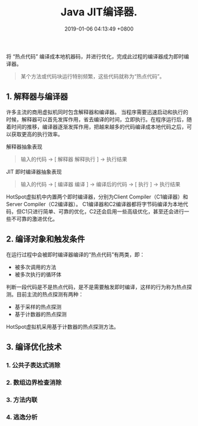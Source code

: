 ﻿---
layout: post
categories: jvm
title: Java JIT编译器.
date: 2019-01-06 04:13:49 +0800
description: Java JIT编译器 即时编译器
keywords: Java JIT编译器 即时编译器
---
> 
将 “热点代码” 编译成本地机器码，并进行优化，完成此过程的编译器成为即时编译器。
> 某个方法或代码块运行特别频繁，这些代码就称为“热点代码”。

## 1. 解释器与编译器
许多主流的商用虚拟机同时包含解释器和编译器。
当程序需要迅速启动和执行的时候，解释器可以首先发挥作用，省去编译的时间，立即执行。在程序运行后，随着时间的推移，编译器逐渐发挥作用，把越来越多的代码编译成本地代码之后，可以获取更高的执行效率。

解释器抽象表现
> 输入的代码 -> [ 解释器 解释执行 ] -> 执行结果

JIT 即时编译器抽象表现
> 输入的代码 -> [ 编译器 编译 ] -> 编译后的代码 -> [ 执行 ] -> 执行结果

HotSpot虚拟机中内置两个即时编译器，分别为Client Compiler（C1编译器）和Server Compiler（C2编译器）。
C1编译器和C2编译器都将字节码编译为本地代码，但C1只进行简单、可靠的优化，C2还会启用一些高级优化，甚至还会进行一些不可靠的激进优化。



## 2. 编译对象和触发条件
在运行过程中会被即时编译器编译的“热点代码”有两类，即：

- 被多次调用的方法
- 被多次执行的循环体

判断一段代码是不是热点代码，是不是需要触发即时编译，这样的行为称为热点探测。目前主流的热点探测有两种：

- 基于采样的热点探测
- 基于计数器的热点探测

HotSpot虚拟机采用基于计数器的热点探测方法。

## 3. 编译优化技术
### 1. 公共子表达式消除
### 2. 数组边界检查消除
### 3. 方法内联
### 4. 逃逸分析





